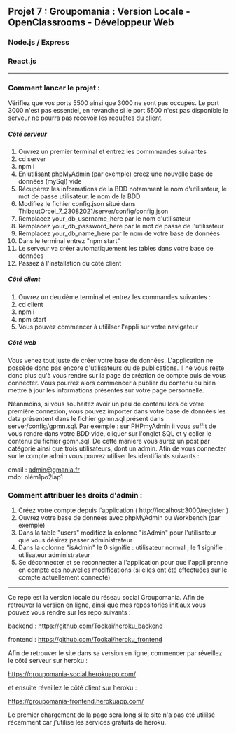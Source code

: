 ## Projet 7 : Groupomania : Version Locale - OpenClassrooms - Développeur Web
### Node.js / Express
### React.js

<hr/>

### Comment lancer le projet :
Vérifiez que vos ports 5500 ainsi que 3000 ne sont pas occupés. Le port 3000 n'est pas essentiel, en revanche si le port 5500 n'est pas disponible le serveur ne pourra pas recevoir les requêtes du client.

##### Côté serveur
1. Ouvrez un premier terminal et entrez les commmandes suivantes
2. cd server
3. npm i
4. En utilisant phpMyAdmin (par exemple) créez une nouvelle base de données (mySql) vide
5. Récupérez les informations de la BDD notamment le nom d'utilisateur, le mot de passe utilisateur, le nom de la BDD
6. Modifiez le fichier config.json situé dans ThibautOrcel_7_23082021/server/config/config.json
7. Remplacez your_db_username_here par le nom d'utilisateur
8. Remplacez your_db_password_here par le mot de passe de l'utilisateur
9. Remplacez your_db_name_here par le nom de votre base de données
10. Dans le terminal entrez "npm start"
11. Le serveur va créer automatiquement les tables dans votre base de données
12. Passez à l'installation du côté client

##### Côté client
1. Ouvrez un deuxième terminal et entrez les commandes suivantes :
2. cd client
3. npm i
4. npm start
5. Vous pouvez commencer à utililser l'appli sur votre navigateur

##### Côté web
Vous venez tout juste de créer votre base de données. L'application ne possède donc pas encore d'utilisateurs ou de publications.
Il ne vous reste donc plus qu'à vous rendre sur la page de création de compte puis de vous connecter. Vous pourrez alors commencer à publier du contenu ou bien mettre à jour les informations présentes sur votre page personnelle.

Néanmoins, si vous souhaitez avoir un peu de contenu lors de votre première connexion, vous pouvez importer dans votre base de données les data présentent dans le fichier gpmn.sql présent dans server/config/gpmn.sql. Par exemple : sur PHPmyAdmin il vous suffit de vous rendre dans votre BDD vide, cliquer sur l'onglet SQL et y coller le contenu du fichier gpmn.sql. De cette manière vous aurez un post par catégorie ainsi que trois utilisateurs, dont un admin.
Afin de vous connecter sur le compte admin vous pouvez utiliser les identifiants suivants : 

email : admin@gmania.fr<br/>
mdp: olém1po2lap1

### Comment attribuer les droits d'admin :
1. Créez votre compte depuis l'application ( http://localhost:3000/register )
2. Ouvrez votre base de données avec phpMyAdmin ou Workbench (par exemple)
3. Dans la table "users" modifiez la colonne "isAdmin" pour l'utilisateur que vous désirez passer administrateur
4. Dans la colonne "isAdmin" le 0 signifie : utilisateur normal ; le 1 signifie : utilisateur administrateur
5. Se déconnecter et se reconnecter à l'application pour que l'appli prenne en compte ces nouvelles modifications (si elles ont été effectuées sur le compte actuellement connecté)

<hr/>

Ce repo est la version locale du réseau social Groupomania. Afin de retrouver la version en ligne, ainsi que mes repositories initiaux vous pouvez vous rendre sur les repo suivants : 

backend : https://github.com/Tookai/heroku_backend

frontend : https://github.com/Tookai/heroku_frontend

Afin de retrouver le site dans sa version en ligne, commencer par réveillez le côté serveur sur heroku : 

https://groupomania-social.herokuapp.com/

et ensuite réveillez le côté client sur heroku : 

https://groupomania-frontend.herokuapp.com/


Le premier chargement de la page sera long si le site n'a pas été utililsé récemment car j'utilise les services gratuits de heroku.
